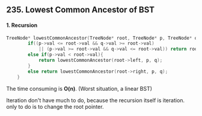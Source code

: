 ## 235. Lowest Common Ancestor of BST

#### 1. Recursion

```c++
TreeNode* lowestCommonAncestor(TreeNode* root, TreeNode* p, TreeNode* q) {
        if((p->val <= root->val && q->val >= root->val)
            || (p->val >= root->val && q->val <= root->val)) return root;
        else if(p->val < root->val){
            return lowestCommonAncestor(root->left, p, q);
        }
        else return lowestCommonAncestor(root->right, p, q);
    }
```

The time consuming is **O(n)**. (Worst situation, a linear BST)

Iteration don't have much to do, because the recursion itself is iteration. only to do is to change the root pointer.